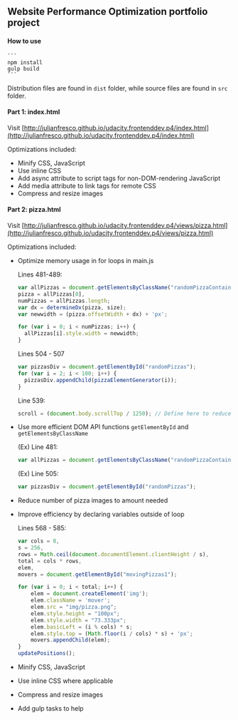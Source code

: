 ## Website Performance Optimization portfolio project

#### How to use 

    ```
    npm install
    gulp build
    ```

Distribution files are found in `dist` folder, while source files are found in `src` folder.


#### Part 1: index.html

Visit [http://julianfresco.github.io/udacity.frontenddev.p4/index.html](http://julianfresco.github.io/udacity.frontenddev.p4/index.html)

Optimizations included:

* Minify CSS, JavaScript
* Use inline CSS
* Add async attribute to script tags for non-DOM-rendering JavaScript
* Add media attribute to link tags for remote CSS
* Compress and resize images


#### Part 2: pizza.html

Visit [http://julianfresco.github.io/udacity.frontenddev.p4/views/pizza.html](http://julianfresco.github.io/udacity.frontenddev.p4/views/pizza.html)

Optimizations included:

* Optimize memory usage in for loops in main.js

    Lines 481-489:
    ```javascript
    var allPizzas = document.getElementsByClassName("randomPizzaContainer"),
    pizza = allPizzas[0],
    numPizzas = allPizzas.length;
    var dx = determineDx(pizza, size);
    var newwidth = (pizza.offsetWidth + dx) + 'px';

    for (var i = 0; i < numPizzas; i++) {
      allPizzas[i].style.width = newwidth;
    }
    ```

    Lines 504 - 507
    ```javascript
    var pizzasDiv = document.getElementById("randomPizzas");
    for (var i = 2; i < 100; i++) {
      pizzasDiv.appendChild(pizzaElementGenerator(i));
    }
    ```

    Line 539:
    ```javascript
    scroll = (document.body.scrollTop / 1250); // Define here to reduce memory allocation
    ```

* Use more efficient DOM API functions `getElementById` and `getElementsByClassName`

    (Ex) Line 481:
    ```javascript
    var allPizzas = document.getElementsByClassName("randomPizzaContainer"),
    ```

    (Ex) Line 505:
    ```javascript
    var pizzasDiv = document.getElementById("randomPizzas");
    ```


* Reduce number of pizza images to amount needed
* Improve efficiency by declaring variables outside of loop

    Lines 568 - 585:
    ```javascript
    var cols = 8,
    s = 256,
    rows = Math.ceil(document.documentElement.clientHeight / s),
    total = cols * rows,
    elem,
    movers = document.getElementById("movingPizzas1");

    for (var i = 0; i < total; i++) {
        elem = document.createElement('img');
        elem.className = 'mover';
        elem.src = "img/pizza.png";
        elem.style.height = "100px";
        elem.style.width = "73.333px";
        elem.basicLeft = (i % cols) * s;
        elem.style.top = (Math.floor(i / cols) * s) + 'px';
        movers.appendChild(elem);
    }
    updatePositions();
    ```

* Minify CSS, JavaScript
* Use inline CSS where applicable
* Compress and resize images
* Add gulp tasks to help

